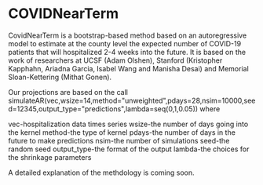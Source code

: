 # COVIDNearTerm
CovidNearTerm is a bootstrap-based method based on an autoregressive model to estimate at the county level the expected number of COVID-19 patients that will hospitalized 2-4 weeks into the future.  It is based on the work of researchers at UCSF (Adam Olshen), Stanford (Kristopher Kapphahn, Ariadna Garcia, Isabel Wang and Manisha Desai) and Memorial Sloan-Kettering (Mithat Gonen).

Our projections are based on the call simulateAR(vec,wsize=14,method="unweighted",pdays=28,nsim=10000,seed=12345,output_type="predictions",lambda=seq(0,1,0.05)) where

vec-hospitalization data times series
wsize-the number of days going into the kernel
method-the type of kernel
pdays-the number of days in the future to make predictions
nsim-the number of simulations
seed-the random seed
output_type-the format of the output
lambda-the choices for the shrinkage parameters


A detailed explanation of the methdology is coming soon.
